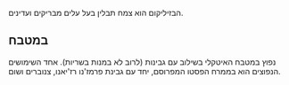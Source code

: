 הבזיליקום הוא צמח תבלין בעל עלים מבריקים ועדינים.

## במטבח

נפוץ במטבח האיטקלי בשילוב עם גבינות (לרוב לא במנות בשריות). אחד השימושים הנפוצים הוא בממרח הפסטו המפרוסם, יחד עם גבינת פרמז'נו רז'יאנו, צנוברים ושום.
